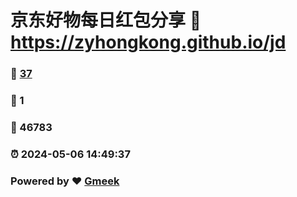 # 京东好物每日红包分享 :link: https://zyhongkong.github.io/jd 
### :page_facing_up: [37](https://zyhongkong.github.io/jd/tag.html) 
### :speech_balloon: 1 
### :hibiscus: 46783 
### :alarm_clock: 2024-05-06 14:49:37 
### Powered by :heart: [Gmeek](https://github.com/Meekdai/Gmeek)
